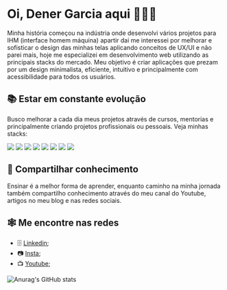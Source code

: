 # Oi, Dener Garcia aqui 🧑🏻‍💻 
  Minha história começou na indústria onde desenvolvi vários projetos para IHM (interface homem máquina) apartir dai me interessei por melhorar e sofisticar o design das minhas telas aplicando conceitos de UX/UI e não parei mais, hoje me especializei em desenvolvimento web utilizando as principais stacks do mercado.
  Meu objetivo é criar aplicações que prezam por um design minimalista, eficiente, intuitivo e principalmente com acessibilidade para todos os usuários.
  
## 📚 Estar em constante evolução 
 Busco melhorar a cada dia meus projetos através de cursos, mentorias e principalmente criando projetos profissionais ou pessoais.
Veja minhas stacks:

<div>
  <img src="https://cdn.jsdelivr.net/gh/devicons/devicon/icons/html5/html5-original.svg" />
  <img src="https://cdn.jsdelivr.net/gh/devicons/devicon/icons/css3/css3-original.svg" />
  <img src="https://cdn.jsdelivr.net/gh/devicons/devicon/icons/sass/sass-original.svg" />
  <img src="https://cdn.jsdelivr.net/gh/devicons/devicon/icons/javascript/javascript-original.svg" />
  <img src="https://cdn.jsdelivr.net/gh/devicons/devicon/icons/nodejs/nodejs-original.svg" />  
  <img src="https://cdn.jsdelivr.net/gh/devicons/devicon/icons/react/react-original.svg" />
  <img src="https://cdn.jsdelivr.net/gh/devicons/devicon/icons/figma/figma-original.svg" />
  <img src="https://cdn.jsdelivr.net/gh/devicons/devicon/icons/linux/linux-original.svg" />        
</div>
 
## 🫴 Compartilhar conhecimento
  Ensinar é a melhor forma de aprender, enquanto caminho na minha jornada também compartilho conhecimento através do meu canal do Youtube, artigos no meu blog e nas redes sociais.
## 🕸️ Me encontre nas redes
   * 🗄️ [Linkedin](https://www.linkedin.com/in/denergarcia/);
   * 📷 [Insta](https://www.instagram.com/dener.criarbr/);
   * 📺 [Youtube](https://www.youtube.com/channel/UCTt8-o-ya6n25WtuYTj0hBw);

![Anurag's GitHub stats](https://github-readme-stats.vercel.app/api?username=dener-garcia&show_icons=true&theme=transparent)
